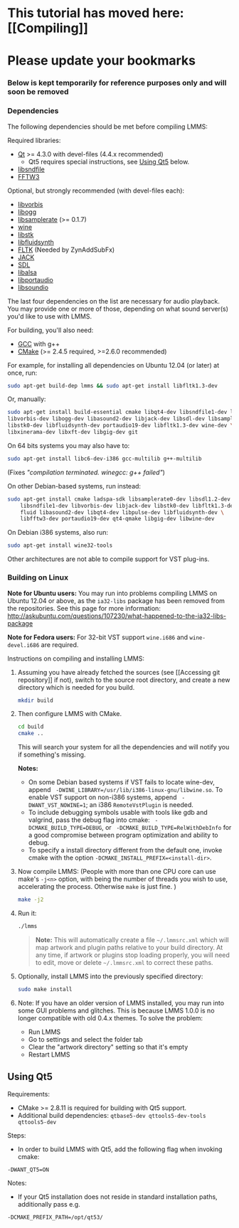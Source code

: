 
# This tutorial has moved here: [[Compiling]]
# Please update your bookmarks


### Below is kept temporarily for reference purposes only and will soon be removed


### Dependencies

The following dependencies should be met before compiling LMMS:

Required libraries:

* [Qt](http://qt-project.org/) >= 4.3.0 with devel-files (4.4.x recommended)
  * Qt5 requires special instructions, see [Using Qt5](#using-qt5) below.
* [libsndfile](http://www.mega-nerd.com/libsndfile/)
* [FFTW3](http://www.fftw.org/)

Optional, but strongly recommended (with devel-files each):
* [libvorbis](http://xiph.org/vorbis/)
* [libogg](http://xiph.org/ogg/)
* [libsamplerate](http://www.mega-nerd.com/SRC/) (>= 0.1.7)
* [wine](http://www.winehq.org/)
* [libstk](http://ccrma.stanford.edu/software/stk/)
* [libfluidsynth](http://fluidsynth.sourceforge.net/)
* [FLTK](http://www.fltk.org/) (Needed by ZynAddSubFx)
* [JACK](http://jackaudio.org/)
* [SDL](http://www.libsdl.org/)
* [libalsa](http://www.alsa-project.org/)
* [libportaudio](http://www.portaudio.com/)
* [libsoundio](http://libsound.io/)

The last four dependencies on the list are necessary for audio playback. You may provide one or more of those, depending on what sound server(s) you'd like to use with LMMS.

For building, you'll also need:
* [GCC](http://gcc.gnu.org/) with g++
* [CMake](http://www.cmake.org/) (>= 2.4.5 required, >=2.6.0 recommended)

For example, for installing all dependencies on Ubuntu 12.04 (or later) at once, run:
```sh
sudo apt-get build-dep lmms && sudo apt-get install libfltk1.3-dev
```
Or, manually:
```sh
sudo apt-get install build-essential cmake libqt4-dev libsndfile1-dev libfftw3-dev \
libvorbis-dev libogg-dev libasound2-dev libjack-dev libsdl-dev libsamplerate0-dev \
libstk0-dev libfluidsynth-dev portaudio19-dev libfltk1.3-dev wine-dev \
libxinerama-dev libxft-dev libgig-dev git
```

On 64 bits systems you may also have to:
```sh
sudo apt-get install libc6-dev-i386 gcc-multilib g++-multilib
```
 (Fixes *"compilation terminated.  winegcc: g++ failed"*)

On other Debian-based systems, run instead:
```sh
sudo apt-get install cmake ladspa-sdk libsamplerate0-dev libsdl1.2-dev \
	libsndfile1-dev libvorbis-dev libjack-dev libstk0-dev libfltk1.3-dev \
	fluid libasound2-dev libqt4-dev libpulse-dev libfluidsynth-dev \
	libfftw3-dev portaudio19-dev qt4-qmake libgig-dev libwine-dev
```

On Debian i386 systems, also run:
```sh
sudo apt-get install wine32-tools
```
Other architectures are not able to compile support for VST plug-ins.

### Building on Linux

**Note for Ubuntu users:** You may run into problems compiling LMMS on Ubuntu 12.04 or above, as the `ia32-libs` package has been removed from the repositories. See this page for more information: <http://askubuntu.com/questions/107230/what-happened-to-the-ia32-libs-package>

**Note for Fedora users:** For 32-bit VST support `wine.i686` and `wine-devel.i686` are required.

Instructions on compiling and installing LMMS:


1. Assuming you have already fetched the sources (see [[Accessing git repository]] if not), switch to the source root directory, and create a new directory which is needed for you build.

    ```sh
    mkdir build
    ```
2. Then configure LMMS with CMake.

    ```sh
    cd build
    cmake ..
    ```

   This will search your system for all the dependencies and will notify you if something's missing.

   **Notes:**
   * On some Debian based systems if VST fails to locate wine-dev, append ` -DWINE_LIBRARY=/usr/lib/i386-linux-gnu/libwine.so`. To enable VST support on non-i386 systems, append ` -DWANT_VST_NOWINE=1`; an i386 `RemoteVstPlugin` is needed.
   * To include debugging symbols usable with tools like gdb and valgrind, pass the debug flag into cmake: ` -DCMAKE_BUILD_TYPE=DEBUG`, or ` -DCMAKE_BUILD_TYPE=RelWithDebInfo` for a good compromise between program optimization and ability to debug.
   * To specify a install directory different from the default one, invoke cmake with the option `-DCMAKE_INSTALL_PREFIX=<install-dir>`.

3. Now compile LMMS: (People with more than one CPU core can use make's `-j<n>` option, with <n> being the number of threads you wish to use, accelerating the process. Otherwise `make` is just fine. )

    ```sh
    make -j2
    ```
4. Run it:
   
   ```sh
   ./lmms
   ```

   > **Note:** This will automatically create a file `~/.lmmsrc.xml` which will map artwork and plugin paths relative to your build directory.  At any time, if artwork or plugins stop loading properly, you will need to edit, move or delete `~/.lmmsrc.xml` to correct these paths.

5. Optionally, install LMMS into the previously specified directory:

    ```sh
    sudo make install
    ```
6. Note: If you have an older version of LMMS installed, you may run into some GUI problems and glitches. This is because LMMS 1.0.0 is no longer compatible with old 0.4.x themes. To solve the problem: 

    * Run LMMS
    * Go to settings and select the folder tab 
    * Clear the "artwork directory" setting so that it's empty 
    * Restart LMMS

## Using Qt5

Requirements:
  * CMake >= 2.8.11 is required for building with Qt5 support.
  * Additional build dependencies: `qtbase5-dev qttools5-dev-tools qttools5-dev`

Steps:
  * In order to build LMMS with Qt5, add the following flag when invoking cmake:

   ```bash
   -DWANT_QT5=ON
   ```

Notes:
  * If your Qt5 installation does not reside in standard installation paths, additionally pass e.g.

   ```bash
   -DCMAKE_PREFIX_PATH=/opt/qt53/
   ```